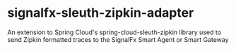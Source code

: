# signalfx-sleuth-zipkin-adapter
An extension to Spring Cloud's spring-cloud-sleuth-zipkin library used to send Zipkin formatted traces to the SignalFx Smart Agent or Smart Gateway
